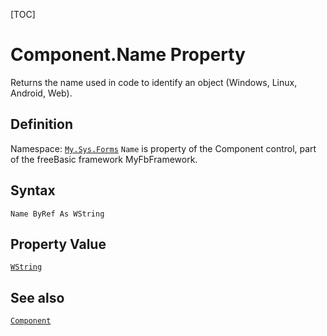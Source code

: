[TOC]
# Component.Name Property
Returns the name used in code to identify an object (Windows, Linux, Android, Web).
## Definition
Namespace: [`My.Sys.Forms`](My.Sys.Forms.md)
`Name` is property of the Component control, part of the freeBasic framework MyFbFramework.
## Syntax
```freeBasic
Name ByRef As WString
```
## Property Value
[`WString`]("https://www.freebasic.net/wiki/KeyPgWString")
## See also
[`Component`](Component.md)
